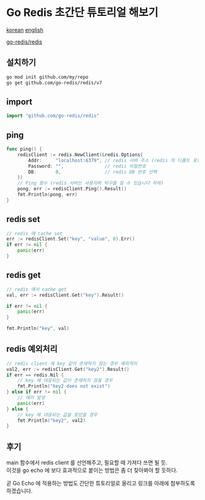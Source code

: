 # Go Redis 초간단 튜토리얼 해보기
[korean]()  [english]()

[go-redis/redis](https://github.com/go-redis/redis)

## 설치하기

```bash
go mod init github.com/my/repo
go get github.com/go-redis/redis/v7
```

## import

```go
import "github.com/go-redis/redis"
```

## ping

```go
func ping() {
	redisClient := redis.NewClient(&redis.Options{
		Addr:     "localhost:6379", // redis 서버 주소 (redis 의 디폴트 포트 6379 로컬호스트)
		Password: "",               // redis 비밀번호
		DB:       0,                // redis DB 번호 선택
	})
	// Ping 함수 (redis 서버는 사용자와 탁구를 칠 수 있습니다 하하)
	pong, err := redisClient.Ping().Result()
	fmt.Println(pong, err)
}
```

## redis set

```go
// redis 에 cache set
err := redisClient.Set("key", "value", 0).Err()
if err != nil {
	panic(err)
}
```

## redis get

```go
// redis 에서 cache get
val, err := redisClient.Get("key").Result()

if err != nil {
	panic(err)
}

fmt.Println("key", val)
```

## redis 예외처리

```go
// redis client 에 key 값이 존재하지 않는 경우 예외처리
val2, err := redisClient.Get("key2").Result()
if err == redis.Nil {
	// key 에 대응되는 값이 존재하지 않을 경우
	fmt.Println("key2 does not exist")
} else if err != nil {
	// 에러 발생
	panic(err)
} else {
	// key 에 대응되는 값을 찾았을 경우
	fmt.Println("key2", val2)
}
```

## 후기

main 함수에서 redis client 를 선언해주고, 필요할 때 가져다 쓰면 될 듯.  
이것을 go echo 에 보다 효과적으로 붙이는 방법은 좀 더 찾아봐야 할 듯하다.

곧 Go Echo 에 적용하는 방법도 간단한 튜토리얼로 올리고 링크를 아래에 첨부하도록 하겠습니다.
